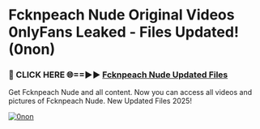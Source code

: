 # Fcknpeach Nude Original Videos 0nlyFans Leaked - Files Updated! (0non)

<h3>🔴 CLICK HERE 🌐==►► <a href="https://tinyurl.com/y5r63du9" rel="nofollow">Fcknpeach Nude Updated Files</a></h3>

Get Fcknpeach Nude and all content. Now you can access all videos and pictures of Fcknpeach Nude. New Updated Files 2025!

[![0non](https://i.imgur.com/UVo9nyh.gif)](https://tinyurl.com/y5r63du9)